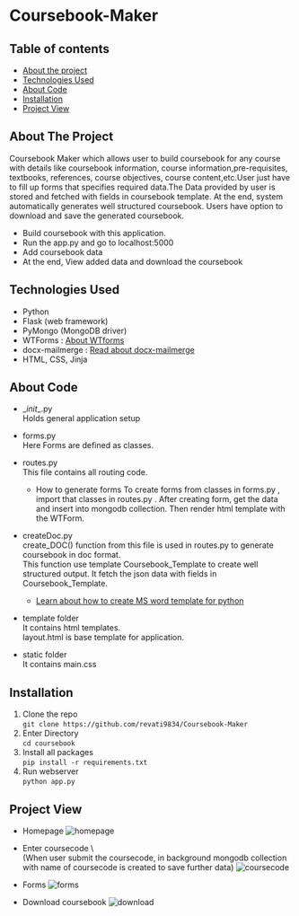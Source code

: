 # Coursebook-Maker

## Table of contents
* [About the project](#about-the-project)
* [Technologies Used](#technologies-used)
* [About Code](#about-code)
* [Installation](#installation)
* [Project View](#project-view)

## About The Project
Coursebook Maker which allows user to build coursebook for any course with details like coursebook information, course information,pre-requisites, textbooks, references, course objectives, course content,etc.User just have to fill up forms that specifies required data.The Data provided by user is stored and fetched with fields in coursebook template. At the end, system automatically generates well structured coursebook. Users have option to download and save the generated coursebook.
  
- Build coursebook with this application.
- Run the app.py and go to localhost:5000
- Add coursebook data
- At the end, View added data and download the coursebook

## Technologies Used
- Python
- Flask (web framework)
- PyMongo (MongoDB driver)
- WTForms : [About WTforms](https://flask.palletsprojects.com/en/2.0.x/patterns/wtforms/)
- docx-mailmerge : [Read about docx-mailmerge](https://pbpython.com/python-word-template.html)
- HTML, CSS, Jinja

## About Code
- \__init__.py \
  Holds general application setup
  
- forms.py\
  Here Forms are defined as classes.
  
- routes.py\
  This file contains all routing code.
  - How to generate forms
    To create forms from classes in forms.py , import that classes in routes.py .
    After creating form, get the data and insert into mongodb collection. Then render html template with the WTForm.
  
- createDoc.py \
  create_DOC() function from this file is used in routes.py to generate coursebook in doc format.\
  This function use template Coursebook_Template to create well structured output.
  It fetch the json data with fields in Coursebook_Template. 
  - [Learn about how to create MS word template for python](https://pbpython.com/python-word-template.html)
 
 - template folder \
    It contains html templates.\
    layout.html is base template for application.
    
 - static folder\
    It contains main.css

## Installation
1. Clone the repo\
  `git clone https://github.com/revati9834/Coursebook-Maker`
2. Enter Directory\
  `cd coursebook`
3. Install all packages\
  `pip install -r requirements.txt`
4. Run webserver\
  `python app.py`

## Project View
- Homepage
 ![homepage](https://github.com/revati9834/Coursebook-Maker/blob/main/Screenshots/homepage.PNG)
 
- Enter coursecode \  
  (When user submit the coursecode, in background mongodb collection with name of coursecode is created to save further data)
  ![coursecode](https://github.com/revati9834/Coursebook-Maker/blob/main/Screenshots/coursecode.PNG)
  
- Forms
  ![forms](https://github.com/revati9834/Coursebook-Maker/blob/main/Screenshots/form1.PNG)
  
- Download coursebook
  ![download](https://github.com/revati9834/Coursebook-Maker/blob/main/Screenshots/download.PNG)

